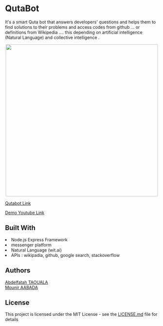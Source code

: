 


# QutaBot

It's a smart Quta bot that answers developers' questions and helps them to find solutions to their problems and access codes from github … or definitions from Wikipedia …. this depending on artificial intelligence (Natural Language) and collective intelligence .           
<center>
<img src="https://lh5.googleusercontent.com/JA-e8LQeHLLSqeB-1Q1horlYl42p_k3TL5K7sNVKSjrAdcpnnOXdqVTo9PRcXVhwsxofu8ww6raX99q06M62=w1600-h745-rw" width="500" >
</center>  

[Qutabot Link](https://www.facebook.com/QutaBot/)

[Demo Youtube Link](https://youtu.be/N46L3B07ZO8)

      
## Built With
<li>Node.js Express Framework </li>   
<li>messenger platform</li>  
<li>Natural Language (wit.ai)</li>  
<li>APIs : wikipadia, github, google search, stackoverflow </li>    

## Authors        
[Abdelfatah TAOUALA](https://github.com/abdotaouala/)         
[Mounir AABADA](https://github.com/mounirABD/)  

## License  
This project is licensed under the MIT License - see the [LICENSE.md](https://github.com/abdotaouala/qutaBot/blob/master/LICENSE.md) file for details 



